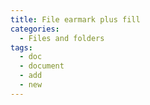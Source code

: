 ```yaml
---
title: File earmark plus fill
categories:
  - Files and folders
tags:
  - doc
  - document
  - add
  - new
---
```

